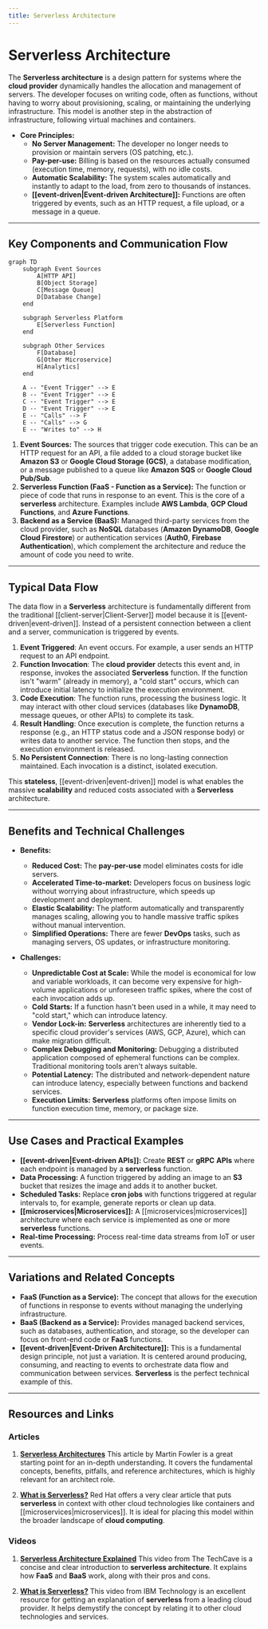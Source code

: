 ```yaml
---
title: Serverless Architecture
---
```

# Serverless Architecture

The **Serverless architecture** is a design pattern for systems where the **cloud provider** dynamically handles the allocation and management of servers. The developer focuses on writing code, often as functions, without having to worry about provisioning, scaling, or maintaining the underlying infrastructure. This model is another step in the abstraction of infrastructure, following virtual machines and containers.

* **Core Principles:**
    * **No Server Management:** The developer no longer needs to provision or maintain servers (OS patching, etc.).
    * **Pay-per-use:** Billing is based on the resources actually consumed (execution time, memory, requests), with no idle costs.
    * **Automatic Scalability:** The system scales automatically and instantly to adapt to the load, from zero to thousands of instances.
    * **[[event-driven|Event-driven Architecture]]:** Functions are often triggered by events, such as an HTTP request, a file upload, or a message in a queue.

---

## Key Components and Communication Flow

```mermaid
graph TD
    subgraph Event Sources
        A[HTTP API]
        B[Object Storage]
        C[Message Queue]
        D[Database Change]
    end

    subgraph Serverless Platform
        E[Serverless Function]
    end

    subgraph Other Services
        F[Database]
        G[Other Microservice]
        H[Analytics]
    end

    A -- "Event Trigger" --> E
    B -- "Event Trigger" --> E
    C -- "Event Trigger" --> E
    D -- "Event Trigger" --> E
    E -- "Calls" --> F
    E -- "Calls" --> G
    E -- "Writes to" --> H
```

1.  **Event Sources:** The sources that trigger code execution. This can be an HTTP request for an API, a file added to a cloud storage bucket like **Amazon S3** or **Google Cloud Storage (GCS)**, a database modification, or a message published to a queue like **Amazon SQS** or **Google Cloud Pub/Sub**.
2.  **Serverless Function (FaaS - Function as a Service):** The function or piece of code that runs in response to an event. This is the core of a **serverless** architecture. Examples include **AWS Lambda**, **GCP Cloud Functions**, and **Azure Functions**.
3.  **Backend as a Service (BaaS):** Managed third-party services from the cloud provider, such as **NoSQL** databases (**Amazon DynamoDB**, **Google Cloud Firestore**) or authentication services (**Auth0**, **Firebase Authentication**), which complement the architecture and reduce the amount of code you need to write.

---

## Typical Data Flow

The data flow in a **Serverless** architecture is fundamentally different from the traditional [[client-server|Client-Server]] model because it is [[event-driven|event-driven]]. Instead of a persistent connection between a client and a server, communication is triggered by events.

1.  **Event Triggered**: An event occurs. For example, a user sends an HTTP request to an API endpoint.
2.  **Function Invocation**: The **cloud provider** detects this event and, in response, invokes the associated **Serverless** function. If the function isn't "warm" (already in memory), a "cold start" occurs, which can introduce initial latency to initialize the execution environment.
3.  **Code Execution**: The function runs, processing the business logic. It may interact with other cloud services (databases like **DynamoDB**, message queues, or other APIs) to complete its task.
4.  **Result Handling**: Once execution is complete, the function returns a response (e.g., an HTTP status code and a JSON response body) or writes data to another service. The function then stops, and the execution environment is released.
5.  **No Persistent Connection**: There is no long-lasting connection maintained. Each invocation is a distinct, isolated execution.

This **stateless**, [[event-driven|event-driven]] model is what enables the massive **scalability** and reduced costs associated with a **Serverless** architecture.

---

## Benefits and Technical Challenges

* **Benefits:**
    * **Reduced Cost:** The **pay-per-use** model eliminates costs for idle servers.
    * **Accelerated Time-to-market:** Developers focus on business logic without worrying about infrastructure, which speeds up development and deployment.
    * **Elastic Scalability:** The platform automatically and transparently manages scaling, allowing you to handle massive traffic spikes without manual intervention.
    * **Simplified Operations:** There are fewer **DevOps** tasks, such as managing servers, OS updates, or infrastructure monitoring.

* **Challenges:**
    * **Unpredictable Cost at Scale:** While the model is economical for low and variable workloads, it can become very expensive for high-volume applications or unforeseen traffic spikes, where the cost of each invocation adds up.
    * **Cold Starts:** If a function hasn't been used in a while, it may need to "cold start," which can introduce latency.
    * **Vendor Lock-in:** **Serverless** architectures are inherently tied to a specific cloud provider's services (AWS, GCP, Azure), which can make migration difficult.
    * **Complex Debugging and Monitoring:** Debugging a distributed application composed of ephemeral functions can be complex. Traditional monitoring tools aren't always suitable.
    * **Potential Latency:** The distributed and network-dependent nature can introduce latency, especially between functions and backend services.
    * **Execution Limits:** **Serverless** platforms often impose limits on function execution time, memory, or package size.

---

## Use Cases and Practical Examples

* **[[event-driven|Event-driven APIs]]:** Create **REST** or **gRPC** **APIs** where each endpoint is managed by a **serverless** function.
* **Data Processing:** A function triggered by adding an image to an **S3** bucket that resizes the image and adds it to another bucket.
* **Scheduled Tasks:** Replace **cron jobs** with functions triggered at regular intervals to, for example, generate reports or clean up data.
* **[[microservices|Microservices]]:** A [[microservices|microservices]] architecture where each service is implemented as one or more **serverless** functions.
* **Real-time Processing:** Process real-time data streams from IoT or user events.

---

## Variations and Related Concepts

* **FaaS (Function as a Service):** The concept that allows for the execution of functions in response to events without managing the underlying infrastructure.
* **BaaS (Backend as a Service):** Provides managed backend services, such as databases, authentication, and storage, so the developer can focus on front-end code or **FaaS** functions.
* **[[event-driven|Event-Driven Architecture]]:** This is a fundamental design principle, not just a variation. It is centered around producing, consuming, and reacting to events to orchestrate data flow and communication between services. **Serverless** is the perfect technical example of this.

---

## **Resources and Links**

### **Articles**

1.  **[Serverless Architectures](https://martinfowler.com/articles/serverless.html)**
    This article by Martin Fowler is a great starting point for an in-depth understanding. It covers the fundamental concepts, benefits, pitfalls, and reference architectures, which is highly relevant for an architect role.

2.  **[What is Serverless?](https://www.redhat.com/en/topics/cloud-native-apps/what-is-serverless)**
    Red Hat offers a very clear article that puts **serverless** in context with other cloud technologies like containers and [[microservices|microservices]]. It is ideal for placing this model within the broader landscape of **cloud computing**.

### **Videos**

1.  **[Serverless Architecture Explained](https://www.youtube.com/watch?v=vxJobGtqKVM)**
    This video from The TechCave is a concise and clear introduction to **serverless architecture**. It explains how **FaaS** and **BaaS** work, along with their pros and cons.

2.  **[What is Serverless?](https://www.youtube.com/watch?v=RzsaM6kL1FU)**
    This video from IBM Technology is an excellent resource for getting an explanation of **serverless** from a leading cloud provider. It helps demystify the concept by relating it to other cloud technologies and services.